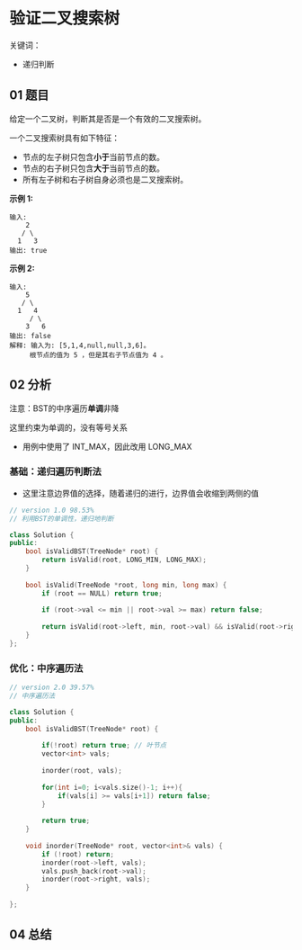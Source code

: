 # 验证二叉搜索树 

关键词：

- 递归判断

## 01 题目

给定一个二叉树，判断其是否是一个有效的二叉搜索树。

一个二叉搜索树具有如下特征：

- 节点的左子树只包含**小于**当前节点的数。
- 节点的右子树只包含**大于**当前节点的数。
- 所有左子树和右子树自身必须也是二叉搜索树。

**示例 1:**

```
输入:
    2
   / \
  1   3
输出: true
```

**示例 2:**

```
输入:
    5
   / \
  1   4
     / \
    3   6
输出: false
解释: 输入为: [5,1,4,null,null,3,6]。
     根节点的值为 5 ，但是其右子节点值为 4 。
```

## 02 分析

注意：BST的中序遍历**单调**非降

这里约束为单调的，没有等号关系

- 用例中使用了 INT_MAX，因此改用 LONG_MAX

### 基础：递归遍历判断法

- 这里注意边界值的选择，随着递归的进行，边界值会收缩到两侧的值

```c++
// version 1.0 98.53%
// 利用BST的单调性，递归地判断

class Solution {
public:
    bool isValidBST(TreeNode* root) {
        return isValid(root, LONG_MIN, LONG_MAX);
    }
    
    bool isValid(TreeNode *root, long min, long max) {
        if (root == NULL) return true;
        
        if (root->val <= min || root->val >= max) return false;
        
        return isValid(root->left, min, root->val) && isValid(root->right, root->val, max);
    }
};
```

### 优化：中序遍历法
```c++
// version 2.0 39.57%
// 中序遍历法

class Solution {
public:
    bool isValidBST(TreeNode* root) {
        
        if(!root) return true; // 叶节点
        vector<int> vals;
        
        inorder(root, vals);
        
        for(int i=0; i<vals.size()-1; i++){
            if(vals[i] >= vals[i+1]) return false;
        }
        
        return true;
    }
    
    void inorder(TreeNode* root, vector<int>& vals) {
        if (!root) return;
        inorder(root->left, vals);
        vals.push_back(root->val);
        inorder(root->right, vals);
    }
    
};
```

## 04 总结

